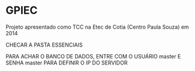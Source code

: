 # GPIEC
Projeto apresentado como TCC na Etec de Cotia (Centro Paula Souza) em 2014

CHECAR A PASTA ESSENCIAIS

PARA ACHAR O BANCO DE DADOS, ENTRE COM O USUÁRIO master E SENHA master PARA DEFINIR O IP DO SERVIDOR